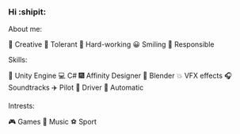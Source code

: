 ### Hi :shipit:

About me:

   :sparkler: Creative
   :raised_hands: Tolerant
   :hammer: Hard-working
   :grinning: Smiling 
   :briefcase: Responsible

Skills:

   :movie_camera: Unity Engine 
   :computer: C#
   :fireworks: Affinity Designer
   :white_square_button: Blender
   :boom: VFX effects
   :headphones: Soundtracks
   :airplane: Pilot
   :car: Driver
   :electric_plug: Automatic
   
Intrests:

   :video_game: Games
   :guitar: Music
   :soccer: Sport
   
   
   
   
   

   
   
